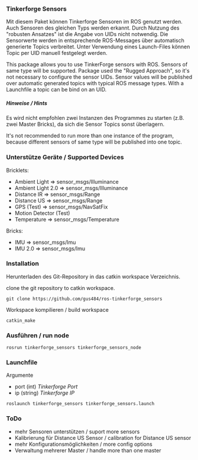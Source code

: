 ### Tinkerforge Sensors

Mit diesem Paket können Tinkerforge Sensoren im ROS genutzt werden. Auch Sensoren des gleichen Typs werden erkannt. Durch Nutzung des "robusten Ansatzes" ist die Angabe von UIDs nicht notwendig. Die Sensorwerte werden in entsprechende ROS-Messages über automatisch generierte Topics verbreitet. Unter Verwendung eines Launch-Files können Topic per UID manuell festgelegt werden.

This package allows you to use TinkerForge sensors with ROS. Sensors of same type will be supported. Package used the "Rugged Approach", so it's not necessary to configure the sensor UIDs. Sensor values will be published over automatic generated topics with typical ROS message types. With a Launchfile a topic can be bind on an UID.

##### Hinweise / Hints

Es wird nicht empfohlen zwei Instanzen des Programmes zu starten (z.B. zwei Master Bricks), da sich die Sensor Topics sonst überlagern.

It's not recommended to run more than one instance of the program, because different sensors of same type will be published into one topic.

### Unterstütze Geräte / Supported Devices

Bricklets:

* Ambient Light => sensor_msgs/Illuminance
* Ambient Light 2.0 => sensor_msgs/Illuminance
* Distance IR => sensor_msgs/Range
* Distance US => sensor_msgs/Range
* GPS (Test) => sensor_msgs/NavSatFix
* Motion Detector (Test)
* Temperature => sensor_msgs/Temperature

Bricks:

* IMU => sensor_msgs/Imu
* IMU 2.0 => sensor_msgs/Imu

### Installation

Herunterladen des Git-Repository in das catkin workspace Verzeichnis.

clone the git repository to catkin workspace.

`git clone https://github.com/gus484/ros-tinkerforge_sensors`

Workspace kompilieren / build workspace

`catkin_make`

### Ausführen / run node

`rosrun tinkerforge_sensors tinkerforge_sensors_node`

### Launchfile

Argumente
* port (int) *Tinkerforge Port*
* ip (string) *Tinkerforge IP*

`roslaunch tinkerforge_sensors tinkerforge_sensors.launch`

### ToDo

* mehr Sensoren unterstützen / suport more sensors
* Kalibrierung für Distance US Sensor / calibration for Distance US sensor
* mehr Konfigurationsmöglichkeiten / more config options
* Verwaltung mehrerer Master / handle more than one master
